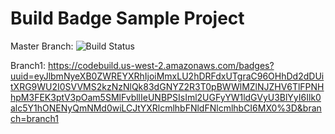# Build Badge Sample Project


Master Branch:
![Build Status](https://codebuild.us-west-2.amazonaws.com/badges?uuid=eyJlbmNyeXB0ZWREYXRhIjoiMmxLU2hDRFdxUTgraC96OHhDd2dDUitXRG9WU2I0SVVMS2kzNzNlQk83dGNYZ2R3T0pBWWlMZlNJZHV6TlFPNHhpM3FEK3ptV3pOam5SMlFvbllIeUNBPSIsIml2UGFyYW1ldGVyU3BlYyI6Ilk0alc5Y1hONENyQmNMd0wiLCJtYXRlcmlhbFNldFNlcmlhbCI6MX0%3D&branch=master)


Branch1:
https://codebuild.us-west-2.amazonaws.com/badges?uuid=eyJlbmNyeXB0ZWREYXRhIjoiMmxLU2hDRFdxUTgraC96OHhDd2dDUitXRG9WU2I0SVVMS2kzNzNlQk83dGNYZ2R3T0pBWWlMZlNJZHV6TlFPNHhpM3FEK3ptV3pOam5SMlFvbllIeUNBPSIsIml2UGFyYW1ldGVyU3BlYyI6Ilk0alc5Y1hONENyQmNMd0wiLCJtYXRlcmlhbFNldFNlcmlhbCI6MX0%3D&branch=branch1
